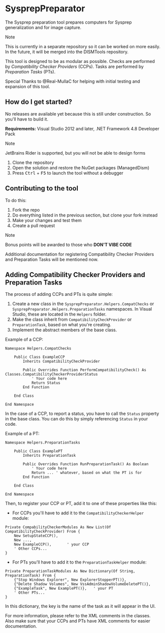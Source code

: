 # SysprepPreparator
The Sysprep preparation tool prepares computers for Sysprep generalization and for image capture.

> [!NOTE]
> This is currently in a separate repository so it can be worked on more easily. In the future, it will be merged into the DISMTools repository.

This tool is designed to be as modular as possible. Checks are performed by *Compatibility Checker Providers* (CCPs). Tasks are performed by *Preparation Tasks* (PTs).

Special Thanks to @Real-MullaC for helping with initial testing and expansion of this tool.

## How do I get started?

No releases are available yet because this is still under construction. So you'll have to build it.

**Requirements:** Visual Studio 2012 and later, .NET Framework 4.8 Developer Pack

> [!NOTE]
> JetBrains Rider is supported, but you will not be able to design forms

1. Clone the repository
2. Open the solution and restore the NuGet packages (ManagedDism)
3. Press <kbd>Ctrl</kbd> + <kbd>F5</kbd> to launch the tool without a debugger

## Contributing to the tool

To do this:

1. Fork the repo
2. Do everything listed in the previous section, but clone your fork instead
3. Make your changes and test them
4. Create a pull request

> [!NOTE]
> Bonus points will be awarded to those who **DON'T VIBE CODE**

Additional documentation for registering Compatibility Checker Providers and Preparation Tasks will be mentioned now.

## Adding Compatibility Checker Providers and Preparation Tasks

The process of adding CCPs and PTs is quite simple:

1. Create a new class in the `SysprepPreparator.Helpers.CompatChecks` or `SysprepPreparator.Helpers.PreparationTasks` namespaces. In Visual Studio, these are located in the `Helpers` folder.
2. Make the class inherit from `CompatibilityCheckProvider` or `PreparationTask`, based on what you're creating.
3. Implement the abstract members of the base class.

Example of a CCP:

```vb.net
Namespace Helpers.CompatChecks

    Public Class ExampleCCP
        Inherits CompatibilityCheckProvider

        Public Overrides Function PerformCompatibilityCheck() As Classes.CompatibilityCheckerProviderStatus
            ' Your code here
            Return Status
        End Function

    End Class

End Namespace
```

In the case of a CCP, to report a status, you have to call the `Status` property in the base class. You can do this by simply referencing `Status` in your code.

Example of a PT:

```vb.net
Namespace Helpers.PreparationTasks

    Public Class ExamplePT
        Inherits PreparationTask

        Public Overrides Function RunPreparationTask() As Boolean
            ' Your code here
            Return ... ' whatever, based on what the PT is for
        End Function

    End Class

End Namespace
```

Then, to register your CCP or PT, add it to one of these properties like this:

- For CCPs you'll have to add it to the `CompatibilityCheckerHelper` module:

```vb.net
Private CompabilityCheckerModules As New List(Of CompatibilityCheckProvider) From {
    New SetupStateCCP(),
    New ...,
    New ExampleCCP(),       ' your CCP
    ' Other CCPs...
}
```

- For PTs you'll have to add it to the `PreparationTaskHelper` module:

```vb.net
Private PreparationTaskModules As New Dictionary(Of String, PreparationTask) From {
    {"Stop Windows Explorer", New ExplorerStopperPT()},
    {"Delete Shadow Volumes", New VssAdminShadowVolumeDeletePT()},
    {"ExampleTask", New ExamplePT()},   ' your PT
    ' Other PTs...
}
```

In this dictionary, the key is the name of the task as it will appear in the UI.

For more information, please refer to the XML comments in the classes. Also make sure that your CCPs and PTs have XML comments for easier documentation.